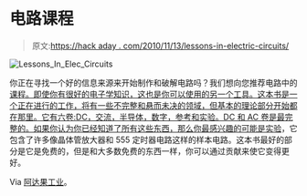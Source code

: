 # 电路课程

> 原文:[https://hack aday . com/2010/11/13/lessons-in-electric-circuits/](https://hackaday.com/2010/11/13/lessons-in-electric-circuits/)

![](../Images/0568d8dcdbdb77cedf0f637f718e03a0.png "Lessons_In_Elec_Circuits")

你正在寻找一个好的信息来源来开始制作和破解电路吗？我们想向您推荐电路中的[课程。即使你有很好的电子学知识，这也是你可以使用的另一个工具。这本书是一个正在进行的工作，将有一些不完整和悬而未决的领域，但基本的理论部分开始都在那里。它有六卷:DC，交流，半导体，数字，参考和实验。DC 和 AC 卷是最完整的。如果你认为你已经知道了所有这些东西，那么你最感兴趣的可能是](http://openbookproject.net/electricCircuits/)[实验](http://openbookproject.net/electricCircuits/Exper/index.html)，它包含了许多像晶体管放大器和 555 定时器电路这样的样本电路。这本书最好的部分是它是免费的，但是和大多数免费的东西一样，你可以通过贡献来使它变得更好。

Via [阿达果工业](http://www.adafruit.com/blog/2010/11/12/lessons-in-electric-circuits/)。